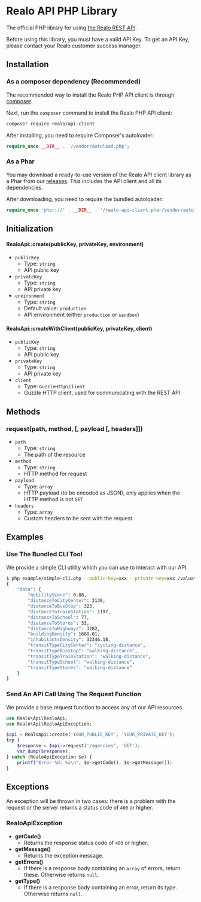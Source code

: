 # Realo API PHP Library

The official PHP library for using [the Realo REST API](https://api.realo.com/docs).

Before using this library, you must have a valid API Key. To get an API Key, please contact your Realo customer success manager.

## Installation

### As a composer dependency (Recommended)

The recommended way to install the Realo PHP API client is through [composer](https://getcomposer.org/download/).

Next, run the `composer` command to install the Realo PHP API client:

```bash
composer require realo/api-client
```

After installing, you need to require Composer's autoloader:

```php
require_once __DIR__ . '/vendor/autoload.php';
```

### As a Phar

You may download a ready-to-use version of the Realo API client library as a Phar from our [releases](https://github.com/realo-com/api-client/releases). This includes the API client and all its dependencies.

After downloading, you need to require the bundled autoloader:

```php
require_once 'phar://' . __DIR__ . '/realo-api-client.phar/vendor/autoload.php';
```

## Initialization
#### RealoApi::create(publicKey, privateKey, environment)
* `publicKey`
    * Type: `string`
    * API public key
* `privateKey`
    * Type: `string`
    * API private key
* `environment`
    * Type: `string`
    * Default value: `production`
    * API environment (either `production` or `sandbox`)

#### RealoApi::createWithClient(publicKey, privateKey, client)
* `publicKey`
    * Type: `string`
    * API public key
* `privateKey`
    * Type: `string`
    * API private key
* `client`
    * Type: `GuzzleHttp\Client`
    * Guzzle HTTP client, used for communicating with the REST API

## Methods
### request(path, method, [, payload [, headers]])
* `path`
    * Type: `string`
    * The path of the resource
* `method`
    * Type: `string`
    * HTTP method for request
* `payload`
    * Type: `array`
    * HTTP payload (to be encoded as JSON), only applies when the HTTP method is not `GET`
* `headers`
    * Type: `array`
    * Custom headers to be sent with the request.

## Examples

### Use The Bundled CLI Tool
We provide a simple CLI utility which you can use to interact with our API.

```bash
$ php example/simple-cli.php --public-key=xxx --private-key=xxx /valuations/xxx/data/mobility
{
    "data": {
        "mobilityScore": 0.88,
        "distanceToCityCenter": 3130,
        "distanceToBusStop": 323,
        "distanceToTrainStation": 1197,
        "distanceToSchool": 77,
        "distanceToStores": 33,
        "distanceToHighways": 3282,
        "buildingDensity": 1688.01,
        "inhabitantsDensity": 32346.18,
        "transitTypeCityCenter": "cycling-distance",
        "transitTypeBusStop": "walking-distance",
        "transitTypeTrainStation": "walking-distance",
        "transitTypeSchool": "walking-distance",
        "transitTypeStores": "walking-distance"
    }
}
```

### Send An API Call Using The Request Function
We provide a base request function to access any of our API resources.

```php
use Realo\Api\RealoApi;
use Realo\Api\RealoApiException;

$api = RealoApi::create('YOUR_PUBLIC_KEY', 'YOUR_PRIVATE_KEY');
try {
    $response = $api->request('/agencies', 'GET');
    var_dump($response);
} catch (RealoApiException $e) {
    printf("Error %d: %s\n", $e->getCode(), $e->getMessage());
}
```

## Exceptions
An exception will be thrown in two cases: there is a problem with the request or the server returns a status code of `400` or higher.

### RealoApiException
* **getCode()**
    * Returns the response status code of `400` or higher.
* **getMessage()**
    * Returns the exception message.
* **getErrors()**
    * If there is a response body containing an `array` of errors, return these. Otherwise returns `null`.
* **getType()**
    * If there is a response body containing an error, return its type. Otherwise returns `null`.
